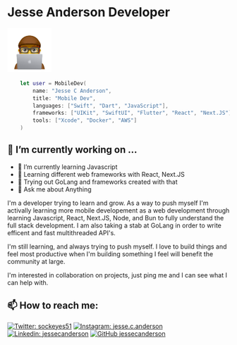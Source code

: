 # Jesse Anderson Developer

<img src="https://github.com/jessecanderson/jessecanderson/blob/master/images/JesseAtMac.png" width="100">

```Swift
    let user = MobileDev(
        name: "Jesse C Anderson",
        title: "Mobile Dev",
        languages: ["Swift", "Dart", "JavaScript"],
        frameworks: ["UIKit", "SwiftUI", "Flutter", "React", "Next.JS"]
        tools: ["Xcode", "Docker", "AWS"]
    )
```

## 🔭 I’m currently working on ...
- 🌱 I’m currently learning Javascript
- 🌱 Learning different web frameworks with React, Next.JS
- 🌱 Trying out GoLang and frameworks created with that
- 💬 Ask me about Anything

I'm a developer trying to learn and grow. As a way to push myself I'm activally learning more mobile developement as a web development through learning Javascript, React, Next.JS, Node, and Bun to fully understand the full stack development. I am also taking a stab at GoLang in order to write efficent and fast multithreaded API's. 

I'm still learning, and always trying to push myself. I love to build things and feel most productive when I'm building something I feel will benefit the community at large.

I'm interested in collaboration on projects, just ping me and I can see what I can help with.

## 📫 How to reach me:
[![Twitter: sockeyes51](https://img.shields.io/twitter/follow/sockeyes51?label=sockeyes51&style=social)](https://twitter.com/sockeyes51)
[![Instagram: jesse.c.anderson](https://img.shields.io/badge/jesse.c.anderson-lightgrey?style=flat-square&logo=Instagram&link=https://www.instagram.com/jesse.c.anderson/)](https://www.instagram.com/jesse.c.anderson/)
[![Linkedin: jessecanderson](https://img.shields.io/badge/-jessecanderson-blue?style=flat-square&logo=Linkedin&logoColor=white&link=https://www.linkedin.com/in/jessecanderson/)](https://www.linkedin.com/in/jessecanderson/)
[![GitHub jessecanderson](https://img.shields.io/github/followers/jessecanderson?label=follow&style=social)](https://github.com/jessecanderson)
<!--
**jessecanderson/jessecanderson** is a ✨ _special_ ✨ repository because its `README.md` (this file) appears on your GitHub profile.

Here are some ideas to get you started:

- 🔭 I’m currently working on ...
- 🌱 I’m currently learning ...
- 👯 I’m looking to collaborate on ...
- 🤔 I’m looking for help with ...
- 💬 Ask me about ...
- 📫 How to reach me: ...
- 😄 Pronouns: ...
- ⚡ Fun fact: ...

/![Jesse Image](https://github.com/jessecanderson/jessecanderson/blob/master/images/JesseAtMac.png)
-->
